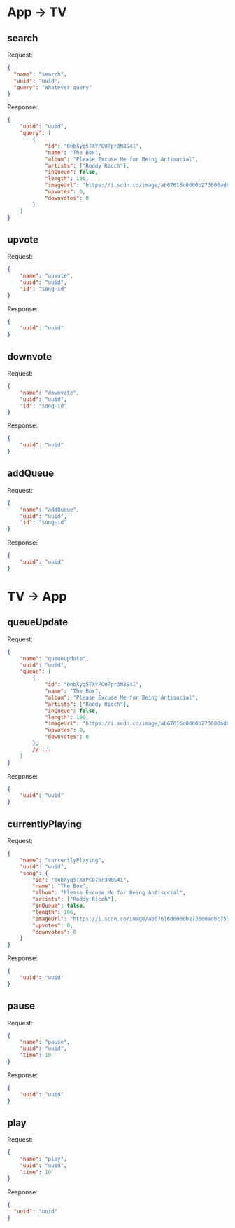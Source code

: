 # App -> TV

## search

Request:

```json
{
  "name": "search",
  "uuid": "uuid",
  "query": "Whatever query"
}
```

Response:

```json
{
    "uuid": "uuid",
    "query": [
    	{
       		"id": "0nbXyq5TXYPCO7pr3N8S4I",
        	"name": "The Box",
        	"album": "Please Excuse Me for Being Antisocial",
        	"artists": ["Roddy Ricch"],
        	"inQueue": false,
        	"length": 196,
        	"imageUrl": "https://i.scdn.co/image/ab67616d0000b273600adbc750285ea1a8da249f",
        	"upvotes": 0,
        	"downvotes": 0
    	}
	]
}
```

## upvote

Request:

```json
{
    "name": "upvote",
    "uuid": "uuid",
    "id": "song-id"
}
```

Response:

```json
{
    "uuid": "uuid"
}
```

## downvote

Request:

```json
{
    "name": "downvote",
    "uuid": "uuid",
    "id": "song-id"
}
```

Response:

```json
{
    "uuid": "uuid"
}
```

## addQueue

Request:

```json
{
    "name": "addQueue",
    "uuid": "uuid",
    "id": "song-id"
}
```

Response:

```json
{
    "uuid": "uuid"
}
```

# TV -> App

## queueUpdate

Request:

```json
{
    "name": "queueUpdate",
    "uuid": "uuid",
    "queue": [
        {
        	"id": "0nbXyq5TXYPCO7pr3N8S4I",
        	"name": "The Box",
        	"album": "Please Excuse Me for Being Antisocial",
        	"artists": ["Roddy Ricch"],
        	"inQueue": false,
        	"length": 196,
        	"imageUrl": "https://i.scdn.co/image/ab67616d0000b273600adbc750285ea1a8da249f",
        	"upvotes": 0,
        	"downvotes": 0
    	},
        // ...
    ]
}
```

Response:

```json
{
    "uuid": "uuid"
}
```

## currentlyPlaying

Request:

```json
{
    "name": "currentlyPlaying",
    "uuid": "uuid",
    "song": {
        "id": "0nbXyq5TXYPCO7pr3N8S4I",
        "name": "The Box",
        "album": "Please Excuse Me for Being Antisocial",
        "artists": ["Roddy Ricch"],
        "inQueue": false,
        "length": 196,
        "imageUrl": "https://i.scdn.co/image/ab67616d0000b273600adbc750285ea1a8da249f",
        "upvotes": 0,
        "downvotes": 0
    }
}
```

Response:

```json
{
    "uuid": "uuid"
}
```

## pause

Request:

```json
{
    "name": "pause",
    "uuid": "uuid",
    "time": 10
}
```

Response:

```json
{
    "uuid": "uuid"
}
```

## play

Request:

```json
{
    "name": "play",
    "uuid": "uuid",
    "time": 10
}
```

Response:

```json
{
  "uuid": "uuid"
}
```